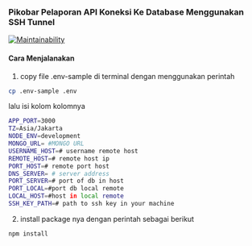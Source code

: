 ### Pikobar Pelaporan API Koneksi Ke Database Menggunakan SSH Tunnel
[![Maintainability](https://api.codeclimate.com/v1/badges/256debe3f520afa16e5a/maintainability)](https://codeclimate.com/github/firmanJS/pikobar-pelaporan-api-ssh-tunnel/maintainability)

#### Cara Menjalanakan
1. copy file .env-sample di terminal dengan menggunakan perintah
```sh
cp .env-sample .env
```
lalu isi kolom kolomnya
```sh
APP_PORT=3000
TZ=Asia/Jakarta
NODE_ENV=development
MONGO_URL= #MONGO URL
USERNAME_HOST=# username remote host
REMOTE_HOST=# remote host ip
PORT_HOST=# remote port host
DNS_SERVER= # server address
PORT_SERVER=# port of db in host
PORT_LOCAL=#port db local remote
LOCAL_HOST=#host in local remote
SSH_KEY_PATH=# path to ssh key in your machine
```
2. install package nya dengan perintah sebagai berikut
```sh
npm install
```
<!-- pm2 ecosystem # generates a config file -->
